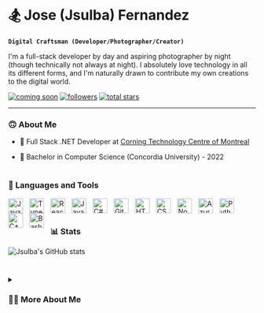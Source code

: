 # :snowboarder: Jose (Jsulba) Fernandez

**`Digital Craftsman (Developer/Photographer/Creator)`**

I'm a full-stack developer by day and aspiring photographer by night (though technically not always at night). I absolutely love technology in all its different forms, and I'm naturally drawn to contribute my own creations to the digital world. 

   <p align="left">
      <a href="#">
         <img alt="coming soon" title="Check out my photos (coming soon)" src="https://custom-icon-badges.demolab.com/static/v1?label=Photos&labelColor=9cf&message=View&color=71b7fc&style=for-the-badge&logo=device-camera&logoColor=black"/></a>  
      <a href="https://github.com/jsulba?tab=followers">
         <img alt="followers" title="Follow me on Github" src="https://custom-icon-badges.demolab.com/github/followers/jsulba?color=dbadcd&labelColor=dec4d6&style=for-the-badge&logo=person-add&label=Follow&logoColor=black"/></a>
      <a href="https://github.com/jsulba?tab=repositories">
         <img alt="total stars" title="Total stars on GitHub" src="https://custom-icon-badges.demolab.com/github/stars/jsulba?color=218B82&style=for-the-badge&labelColor=3e9b93&logo=star"/></a>
   </p>

---

### :upside_down_face: About Me

- 💼 Full Stack .NET Developer at [Corning Technology Centre of Montreal](https://www.corning.com/worldwide/en/about-us/news-events/news-releases/2019/03/corning-celebrates-opening-of-software-innovation-center-in-montreal.html)

- :scroll: Bachelor in Computer Science (Concordia University) - 2022 

#

### 🧰 Languages and Tools

<img align="left" alt="JavaScript" width="30px" style="padding-right:10px;" src="https://cdn.jsdelivr.net/gh/devicons/devicon/icons/javascript/javascript-plain.svg" />
<img align="left" alt="TypeScript" width="30px" style="padding-right:10px;" src="https://cdn.jsdelivr.net/gh/devicons/devicon/icons/typescript/typescript-plain.svg" />
<img align="left" alt="React" width="30px" style="padding-right:10px;" src="https://cdn.jsdelivr.net/gh/devicons/devicon/icons/react/react-original.svg" />
<img align="left" alt="Java" width="30px" style="padding-right:10px;" src="https://cdn.jsdelivr.net/gh/devicons/devicon/icons/java/java-original.svg"/>
<img align="left" alt="C#" width="30px" style="padding-right:10px;" src="https://cdn.jsdelivr.net/gh/devicons/devicon/icons/csharp/csharp-plain.svg" />
<img align="left" alt="Git" width="30px" style="padding-right:10px;" src="https://cdn.jsdelivr.net/gh/devicons/devicon/icons/git/git-original.svg" />
<img align="left" alt="HTML" width="30px" style="padding-right:10px;" src="https://cdn.jsdelivr.net/gh/devicons/devicon/icons/html5/html5-plain.svg" />
<img align="left" alt="CSS" width="30px" style="padding-right:10px;" src="https://cdn.jsdelivr.net/gh/devicons/devicon/icons/css3/css3-plain.svg" />
<img align="left" alt="NodeJS" width="30px" style="padding-right:10px;" src="https://cdn.jsdelivr.net/gh/devicons/devicon/icons/nodejs/nodejs-original.svg" />
<img align="left" alt="Azure" width="30px" style="padding-right:10px;" src="https://cdn.jsdelivr.net/gh/devicons/devicon/icons/azure/azure-original.svg" />
<img align="left" alt="Python" width="30px" style="padding-right:10px;" src="https://cdn.jsdelivr.net/gh/devicons/devicon/icons/python/python-plain.svg" />
<img align="left" alt="C++" width="30px" style="padding-right:10px;" src="https://cdn.jsdelivr.net/gh/devicons/devicon/icons/cplusplus/cplusplus-plain.svg" />
<img align="left" alt="Bash" width="30px" style="padding-right:10px;" src="https://cdn.jsdelivr.net/gh/devicons/devicon/icons/bash/bash-original.svg" />
<br />

#

### 📊 Stats

![Jsulba's GitHub stats](https://github-readme-stats.vercel.app/api?username=jsulba&show_icons=true&theme=vue-dark)

<!-- ![GitHub Streak](https://streak-stats.demolab.com?user=ForrestKnight&theme=gruvbox&border_radius=4.5) -->

#

<details>
 <summary><h3>👨‍💻 More About Me</h3></summary>
   Before college, I had no idea what programming even was! I went into computer science to avoid chemistry despite it being one of my best subjects, and next I knew, I was in love with solving problems and seeing my creations come to life through code. It all started with Java and your typical CS theory. My desire to learn pushed me to bring together the small community of students around me, and eventually I created my own club in college: Vanier Coding Club. I suppose I've always had a natural inclination to lead, which later manifested in university where I became President of the Software Engineering and Computer Science Society (SCS) in my last year at Concordia. These efforts helped me land internships along the way that got me into web development. Now, I'm learning everyday and improving my skills as a full stack developer for CTCM.
   <br/><br/>
   In the future, I aim to improve my skills on the job and move into a leading position overtime - naturally! However, I also want to start getting more involved in the digital community through personal projects, and through my videos, photos... my art. So, look out for my upcoming photography website that I want to build from scratch, and more to come eventually!
